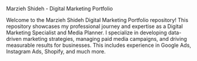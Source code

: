Marzieh Shideh - Digital Marketing Portfolio

Welcome to the Marzieh Shideh Digital Marketing Portfolio repository! This repository showcases my professional journey and expertise as a Digital Marketing Specialist and Media Planner. 
I specialize in developing data-driven marketing strategies, managing paid media campaigns, and driving measurable results for businesses. 
This includes experience in Google Ads, Instagram Ads, Shopify, and much more.
